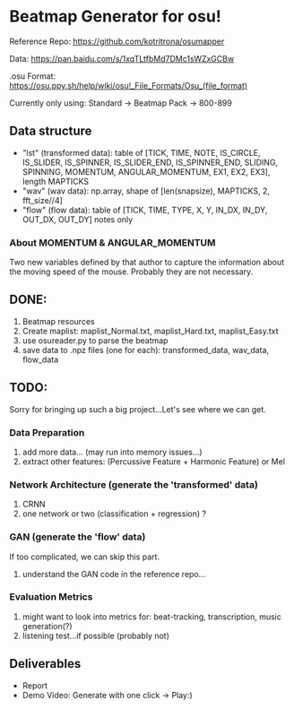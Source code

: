 # Beatmap Generator for osu!

Reference Repo: https://github.com/kotritrona/osumapper

Data: https://pan.baidu.com/s/1xqTLtfbMd7DMc1sWZxGCBw

.osu Format: https://osu.ppy.sh/help/wiki/osu!_File_Formats/Osu_(file_format)

Currently only using: Standard -> Beatmap Pack -> 800-899

## Data structure                       
- "lst" (transformed data): table of [TICK, TIME, NOTE, IS_CIRCLE, IS_SLIDER, IS_SPINNER, IS_SLIDER_END, IS_SPINNER_END, SLIDING, SPINNING, MOMENTUM, ANGULAR_MOMENTUM, EX1, EX2, EX3], length MAPTICKS
- "wav" (wav data): np.array, shape of [len(snapsize), MAPTICKS, 2, fft_size//4]
- "flow" (flow data): table of [TICK, TIME, TYPE, X, Y, IN_DX, IN_DY, OUT_DX, OUT_DY] notes only

### About MOMENTUM & ANGULAR_MOMENTUM
Two new variables defined by that author to capture the information about the moving speed of the mouse.
Probably they are not necessary.

## DONE:
1. Beatmap resources
2. Create maplist: maplist_Normal.txt, maplist_Hard.txt, maplist_Easy.txt
3. use osureader.py to parse the beatmap
4. save data to .npz files (one for each): transformed_data, wav_data, flow_data

## TODO:

Sorry for bringing up such a big project...Let's see where we can get.

### Data Preparation
1. add more data... (may run into memory issues...)
3. extract other features: (Percussive Feature + Harmonic Feature) or Mel

### Network Architecture (generate the 'transformed' data)
1. CRNN
2. one network or two (classification + regression) ?

### GAN (generate the 'flow' data)
If too complicated, we can skip this part.
1. understand the GAN code in the reference repo...

### Evaluation Metrics
1. might want to look into metrics for: beat-tracking, transcription, music generation(?)
2. listening test...if possible (probably not)

## Deliverables
- Report
- Demo Video: Generate with one click -> Play:)

